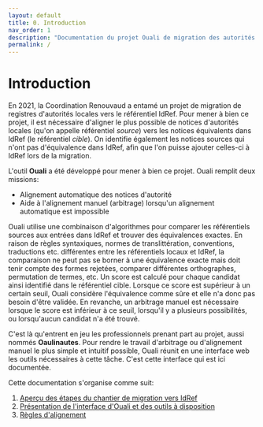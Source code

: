 ```yaml
---
layout: default
title: 0. Introduction
nav_order: 1
description: "Documentation du projet Ouali de migration des autorités RenouVaud vers IdRef."
permalink: /
---
```


# Introduction

En 2021, la Coordination Renouvaud a entamé un projet de migration de registres d'autorités locales vers le référentiel IdRef.
Pour mener à bien ce projet, il est nécessaire d'aligner le plus possible de notices d'autorités locales (qu'on appelle référentiel
_source_) vers les notices équivalents dans IdRef (le référentiel _cible_). On identifie également les notices sources qui n'ont
pas d'équivalence dans IdRef, afin que l'on puisse ajouter celles-ci à IdRef lors de la migration.

L'outil **Ouali** a été développé pour mener à bien ce projet. Ouali remplit deux missions:

* Alignement automatique des notices d'autorité
* Aide à l'alignement manuel (arbitrage) lorsqu'un alignement automatique est impossible

Ouali utilise une combinaison d'algorithmes pour comparer les référentiels sources aux entrées dans IdRef et trouver des
équivalences exactes. En raison de règles syntaxiques, normes de translittération, conventions, traductions etc. différentes
entre les référentiels locaux et IdRef, la comparaison ne peut pas se borner à une équivalence exacte mais doit tenir compte
des formes rejetées, comparer différentes orthographes, permutation de termes, etc. Un score est calculé pour chaque candidat
ainsi identifié dans le référentiel cible. Lorsque ce score est supérieur à un certain seuil, Ouali considère l'équivalence comme
sûre et elle n'a donc pas besoin d'être validée. En revanche, un arbitrage manuel est nécessaire lorsque le score est inférieur
à ce seuil, lorsqu'il y a plusieurs possibilités, ou lorsqu'aucun candidat n'a été trouvé.

C'est là qu'entrent en jeu les professionnels prenant part au projet, aussi nommés **Oaulinautes**. Pour rendre le travail
d'arbitrage ou d'alignement manuel le plus simple et intuitif possible, Ouali réunit en une interface web les outils
nécessaires à cette tâche. C'est cette interface qui est ici documentée.

Cette documentation s'organise comme suit:

1. [Aperçu des étapes du chantier de migration vers IdRef](chantiers)
2. [Présentation de l'interface d'Ouali et des outils à disposition](interface)
3. [Règles d'alignement](regles)
